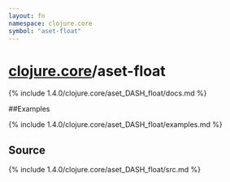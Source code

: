 ```yaml
---
layout: fn
namespace: clojure.core
symbol: "aset-float"
---
```


# [clojure.core](../)/aset-float

{% include 1.4.0/clojure.core/aset_DASH_float/docs.md %}

##Examples

{% include 1.4.0/clojure.core/aset_DASH_float/examples.md %}
## Source
{% include 1.4.0/clojure.core/aset_DASH_float/src.md %}

